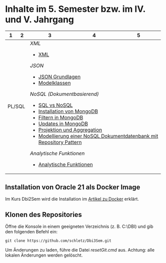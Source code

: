 # Inhalte im 5. Semester bzw. im IV. und V. Jahrgang

<table>
  <thead>
    <tr>
      <th>1</th>
      <th>2</th>
      <th>3</th>
      <th>4</th>
      <th>5</th>
    </tr>
  </thead>
  <tbody>
    <tr>
    </tr>
    <tr>
      <td colspan="2">
        PL/SQL
      </td>
      <td colspan="3">
        <em>XML</em>
        <ul>
          <li> <a href="11_XML/README.md">XML</a></li>
        </ul>
        <em>JSON</em>
        <ul>
          <li> <a href="12_JSON/01_Intro.md">JSON Grundlagen</a></li>
          <li> <a href="12_JSON/02_Modelklassen.md">Modelklassen</a></li>
        </ul>
        <em> NoSQL (Dokumentbasierend)</em>
        <ul>
          <li> <a href="13_NoSQL/01_Sql_vs_Nosql.md">SQL vs NoSQL</a></li>
          <li> <a href="13_NoSQL/02_Mongodb_Install.md">Installation von MongoDB</a></li>
          <li> <a href="13_NoSQL/03_MongoDb_Find.md">Filtern in MongoDB</a></li>
          <li> <a href="13_NoSQL/04_MongoDb_Update.md">Updates in MongoDB</a></li>
          <li> <a href="13_NoSQL/05_MongoDb_Aggregate.md">Projektion und Aggregation</a></li>
          <li> <a href="13_NoSQL/06_MongoDb_Modelling.md">Modellierung einer NoSQL Dokumentdatenbank mit Repository
              Pattern</a></li>
        </ul>
        <em>Analytische Funktionen</em>
        <ul>
          <li><a href="02_Analytical%20Functions/README.md">Analytische Funktionen</a></li>
        </ul>
      </td>
    </tr>
  </tbody>
</table>

## Installation von Oracle 21 als Docker Image

Im Kurs Dbi2Sem wird die Installation im
[Artikel zu Docker](https://github.com/schletz/Dbi2Sem/blob/master/01_OracleVM/03_Docker/README.md)
erklärt.

## Klonen des Repositories

Öffne die Konsole in einem geeigneten Verzeichnis (z. B. C:\DBI) und gib den folgenden Befehl ein:
```text
git clone https://github.com/schletz/Dbi3Sem.git
```

Um Änderungen zu laden, führe die Datei *resetGit.cmd* aus. Achtung: alle lokalen Änderungen werden
gelöscht.

